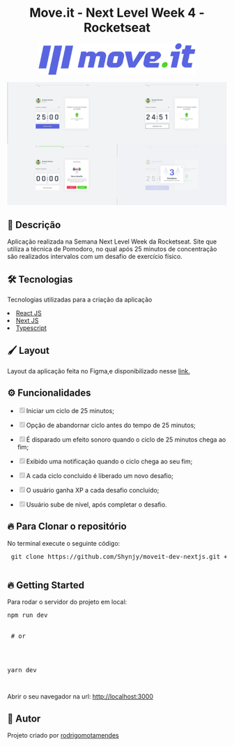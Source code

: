 <h1 align="center"> Move.it - Next Level Week 4 - Rocketseat </h1>

<p align="center">
 <img src="https://github.com/rodrigomotamendes/nlw4_moveit-next/blob/main/public/logo-full.svg" width="360" alt="accessibility text">
</p>

<p align="center">
 <img src="https://github.com/rodrigomotamendes/nlw4_moveit-next/blob/main/public/Site-Prints.jpg" alt="accessibility text">
</p>

<h2>🚀 Descrição</h2>

<p> Aplicação realizada na Semana Next Level Week da Rocketseat. Site que utiliza a técnica de Pomodoro, no qual após 25 minutos de concentração são realizados intervalos com um desafio de exercício físico.</p>


<h2>🛠 Tecnologias</h2>

<p> Tecnologias utilizadas para a criação da aplicação</p>

<u>
 <li>
  <a href='https://reactjs.org/' rel="nofollow">React JS</a>
 </li>
 <li>
  <a href='https://nextjs.org/' rel="nofollow">Next JS</a>
 </li>
 <li>
  <a href='https://www.typescriptlang.org/' rel="nofollow">Typescript</a>
 </li>
</u>

<h2>🖌 Layout</h2>

<p>Layout da aplicação feita no Figma,e  disponibilizado nesse <a href='https://www.figma.com/file/ge20pu3ofMOKoliUyKx1Nl/Move.it-1.0' rel="nofollow">link.</a></p>

<h2>⚙ Funcionalidades</h2>

<ul class="constains-task-list">
 <li class="task-list-item">
  <input type="checkbox" id disabled class="task-list-item-checkbox" checked>Iniciar um ciclo de 25 minutos;</li>
 </li>
</ul>
<ul class="constains-task-list">
 <li class="task-list-item">
  <input type="checkbox" id disabled class="task-list-item-checkbox" checked>Opção de abandornar ciclo antes do tempo de 25 minutos;</li>
 </li>
</ul>
<ul class="constains-task-list">
 <li class="task-list-item">
  <input type="checkbox" id disabled class="task-list-item-checkbox" checked>É disparado um efeito sonoro quando o ciclo de 25 minutos chega ao fim;</li>
 </li>
</ul>
<ul class="constains-task-list">
 <li class="task-list-item">
  <input type="checkbox" id disabled class="task-list-item-checkbox" checked>Exibido uma notificação quando o ciclo chega ao seu fim;</li>
 </li>
</ul>
<ul class="constains-task-list">
 <li class="task-list-item">
  <input type="checkbox" id disabled class="task-list-item-checkbox" checked>A cada ciclo concluido é liberado um novo desafio;</li>
 </li>
</ul>
<ul class="constains-task-list">
 <li class="task-list-item">
  <input type="checkbox" id disabled class="task-list-item-checkbox" checked>O usuário ganha XP a cada desafio concluído;</li>
 </li>
</ul>
<ul class="constains-task-list">
 <li class="task-list-item">
  <input type="checkbox" id disabled class="task-list-item-checkbox" checked>Usuário sube de nível, após completar o desafio.</li>
 </li>
<div class="highlight highlight-source-shell">
</ul>
 


<h2>🔥 Para Clonar o repositório</h2>

<p>No terminal execute o seguinte código: </p>

<div class="highlight highlight-source-shell">
 <pre>
 git clone https://github.com/Shynjy/moveit-dev-nextjs.git + nome do clone do repositório

</pre>

</div>

<h2>🔥 Getting Started</h2>

<p>Para rodar o servidor do projeto em local: </p>

<div class="highlight highlight-source-shell">
<pre>
npm run dev

<span class="pl-c">
 <span class="pl-c"># or</span>
 
 </span>

yarn dev

</pre>

</div>

<p>Abrir o seu navegador na url: <a href='http://localhost:3000' rel="nofollow">http://localhost:3000</a></p>

<h2>💜 Autor</h2>

<p>Projeto criado por <a href='https://www.linkedin.com/in/rodrigo-mota-mendes/' rel="nofollow">rodrigomotamendes</a></p>
